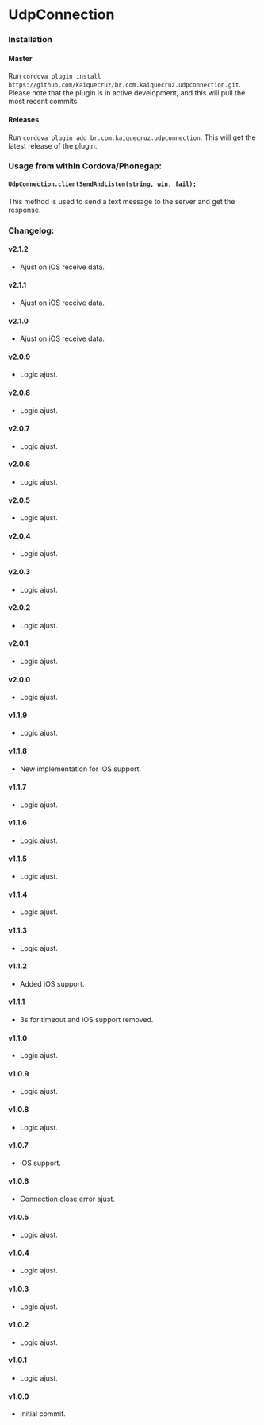 # UdpConnection

### Installation

#### Master

Run `cordova plugin install https://github.com/kaiquecruz/br.com.kaiquecruz.udpconnection.git`. Please note that the plugin is in active development, and this will pull the most recent commits.

#### Releases

Run `cordova plugin add br.com.kaiquecruz.udpconnection`. This will get the latest release of the plugin.

### Usage from within Cordova/Phonegap:

#### `UdpConnection.clientSendAndListen(string, win, fail);` 

This method is used to send a text message to the server and get the response.

### Changelog:

#### v2.1.2
- Ajust on iOS receive data.

#### v2.1.1
- Ajust on iOS receive data.

#### v2.1.0
- Ajust on iOS receive data.

#### v2.0.9
- Logic ajust.

#### v2.0.8
- Logic ajust.

#### v2.0.7
- Logic ajust.

#### v2.0.6
- Logic ajust.

#### v2.0.5
- Logic ajust.

#### v2.0.4
- Logic ajust.

#### v2.0.3
- Logic ajust.

#### v2.0.2
- Logic ajust.

#### v2.0.1
- Logic ajust.

#### v2.0.0
- Logic ajust.

#### v1.1.9
- Logic ajust.

#### v1.1.8
- New implementation for iOS support.

#### v1.1.7
- Logic ajust.

#### v1.1.6
- Logic ajust.

#### v1.1.5
- Logic ajust.

#### v1.1.4
- Logic ajust.

#### v1.1.3
- Logic ajust.

#### v1.1.2
- Added iOS support.

#### v1.1.1
- 3s for timeout and iOS support removed.

#### v1.1.0
- Logic ajust.

#### v1.0.9
- Logic ajust.

#### v1.0.8
- Logic ajust.

#### v1.0.7
- iOS support.

#### v1.0.6
- Connection close error ajust.

#### v1.0.5
- Logic ajust.

#### v1.0.4
- Logic ajust.

#### v1.0.3
- Logic ajust.

#### v1.0.2
- Logic ajust.

#### v1.0.1
- Logic ajust.

#### v1.0.0
- Initial commit.